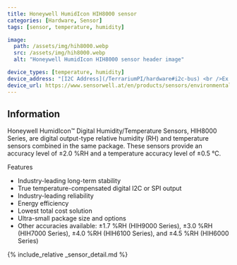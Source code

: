 ```yaml
---
title: Honeywell HumidIcon HIH8000 sensor
categories: [Hardware, Sensor]
tags: [sensor, temperature, humidity]

image:
  path: /assets/img/hih8000.webp
  src: /assets/img/hih8000.webp
  alt: "Honeywell HumidIcon HIH8000 sensor header image"

device_types: [temperature, humidity]
device_address: "[I2C Address](/TerrariumPI/hardware#i2c-bus) <br />Ex: `0x3f`"
device_url: https://www.sensorwell.at/en/products/sensors/environmental-sensors/humidity-sensors/honeywell-humidicon-hih8000-series/
---
```


## Information

Honeywell HumidIcon™ Digital Humidity/Temperature Sensors, HIH8000 Series, are digital output-type relative humidity (RH) and temperature sensors combined in the same package. These sensors provide an accuracy level of ±2.0 %RH and a temperature accuracy level of ±0.5 °C.

Features

- Industry-leading long-term stability
- True temperature-compensated digital I2C or SPI output
- Industry-leading reliability
- Energy efficiency
- Lowest total cost solution
- Ultra-small package size and options
- Other accuracies available: ±1.7 %RH (HIH9000 Series), ±3.0 %RH (HIH7000 Series), ±4.0 %RH (HIH6100 Series), and ±4.5 %RH (HIH6000 Series)

{% include_relative _sensor_detail.md %}
